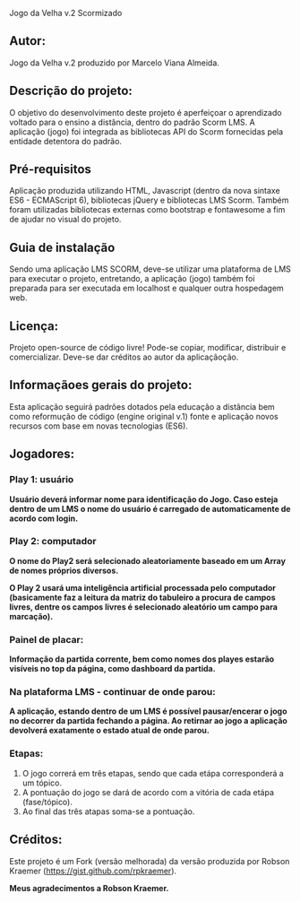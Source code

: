 ﻿Jogo da Velha v.2 Scormizado

## Autor:
Jogo da Velha v.2 produzido por Marcelo Viana Almeida.

## Descrição do projeto:
O objetivo do desenvolvimento deste projeto é aperfeiçoar o aprendizado voltado para o ensino a distância, dentro do padrão Scorm LMS. A aplicação (jogo) foi integrada as bibliotecas API do Scorm fornecidas pela entidade detentora do padrão.

## Pré-requisitos
Aplicação produzida utilizando HTML, Javascript (dentro da nova sintaxe ES6 - ECMAScript 6), bibliotecas jQuery e bibliotecas LMS Scorm. Também foram utilizadas bibliotecas externas como bootstrap e fontawesome a fim de ajudar no visual do projeto.

## Guia de instalação
Sendo uma aplicação LMS SCORM, deve-se utilizar uma plataforma de LMS para executar o projeto, entretando, a aplicação (jogo) também foi preparada para ser executada em localhost e qualquer outra hospedagem web.

## Licença:
Projeto open-source de código livre! Pode-se copiar, modificar, distribuir e comercializar. Deve-se dar créditos ao autor da aplicaçãoção.

## Informaçãoes gerais do projeto:
Esta aplicação seguirá padrões dotados pela educação a distância bem como reformução de código (engine original v.1) fonte e aplicação novos recursos com base em novas tecnologias (ES6).

## Jogadores:

### Play 1: usuário

**Usuário deverá informar nome para identificação do Jogo. Caso esteja dentro de um LMS o nome do usuário é carregado de automaticamente de acordo com login.**

### Play 2: computador

**O nome do Play2 será selecionado aleatoriamente baseado em um Array de nomes próprios diversos.**

**O Play 2 usará uma inteligência artificial processada pelo computador (basicamente faz a leitura da matriz do tabuleiro a procura de campos livres, dentre os campos livres é selecionado aleatório um campo para marcação).**

### Painel de placar:

**Informação da partida corrente, bem como nomes dos playes estarão visíveis no top da página, como dashboard da partida.**

### Na plataforma LMS - continuar de onde parou:

**A aplicação, estando dentro de um LMS é possível pausar/encerar o jogo no decorrer da partida fechando a página. Ao retirnar ao jogo a aplicação devolverá exatamente o estado atual de onde parou.**

### Etapas:

1. O jogo correrá em três etapas, sendo que cada etápa corresponderá a um tópico.
2. A pontuação do jogo se dará de acordo com a vitória de cada etápa (fase/tópico).
3. Ao final das três atapas soma-se a pontuação.

## Créditos:

Este projeto é um Fork (versão melhorada) da versão produzida por Robson Kraemer (https://gist.github.com/rpkraemer).

**Meus agradecimentos a Robson Kraemer.**
